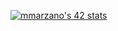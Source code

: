 [![mmarzano's 42 stats](https://badge.mediaplus.ma/black/mmarzano)](https://github.com/oakoudad/badge42)

